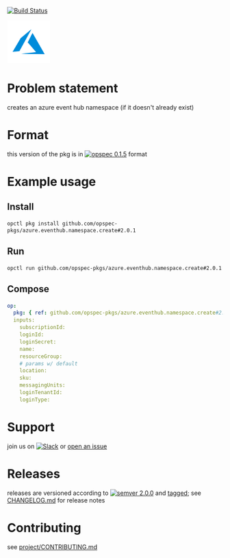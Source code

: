 [![Build Status](https://travis-ci.org/opspec-pkgs/azure.eventhub.namespace.create.svg?branch=master)](https://travis-ci.org/opspec-pkgs/azure.eventhub.namespace.create)

<img src="icon.svg" alt="icon" height="100px">

# Problem statement

creates an azure event hub namespace (if it doesn't already exist)

# Format

this version of the pkg is in [![opspec 0.1.5](https://img.shields.io/badge/opspec-0.1.5-brightgreen.svg?colorA=6b6b6b&colorB=fc16be)](https://opspec.io/0.1.5/packages.html) format

# Example usage

## Install

```shell
opctl pkg install github.com/opspec-pkgs/azure.eventhub.namespace.create#2.0.1
```

## Run

```
opctl run github.com/opspec-pkgs/azure.eventhub.namespace.create#2.0.1
```

## Compose

```yaml
op:
  pkg: { ref: github.com/opspec-pkgs/azure.eventhub.namespace.create#2.0.1 }
  inputs:
    subscriptionId:
    loginId:
    loginSecret:
    name:
    resourceGroup:
    # params w/ default
    location:
    sku:
    messagingUnits:
    loginTenantId:
    loginType:
```

# Support

join us on
[![Slack](https://opspec-slackin.herokuapp.com/badge.svg)](https://opspec-slackin.herokuapp.com/)
or
[open an issue](https://github.com/opspec-pkgs/azure.eventhub.namespace.create/issues)

# Releases

releases are versioned according to
[![semver 2.0.0](https://img.shields.io/badge/semver-2.0.0-brightgreen.svg)](http://semver.org/spec/v2.0.0.html)
and [tagged](https://git-scm.com/book/en/v2/Git-Basics-Tagging); see
[CHANGELOG.md](CHANGELOG.md) for release notes

# Contributing

see
[project/CONTRIBUTING.md](https://github.com/opspec-pkgs/project/blob/master/CONTRIBUTING.md)
